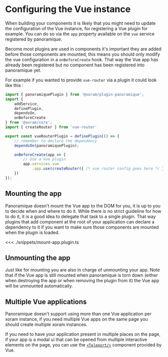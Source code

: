 # Configuring the Vue instance

When building your components it is likely that you might need to update the
configuration of the Vue instance, for registering a Vue plugin for example. You
can do so via the `app` property available on the `vue` service registered by
panoramique.

Become most plugins are used in components it's important they are added before
those components are mounted, this means you should only modify the vue
configuration in a `onBeforeCreate` hook. That way the Vue app has already been
registered but no component has been registered into panoramique yet.

For example if you wanted to provide `vue-router` via a plugin it could look
like this&nbsp;:

```ts [router.plugin.ts]
import { panoramiquePlugin } from '@xoram/plugin-panoramique';
import {
	addService,
	definePlugin,
	dependsOn,
	onBeforeCreate
} from '@xoram/core';
import { createRouter } from 'vue-router'

export const vueRouterPlugin = definePlugin(() => {
	// remember to declare the dependency
	dependsOn(panoramiquePlugin);

	onBeforeCreate(app => {
		// Use a Vue plugin
		app.services.vue
			.app.use(createRouter({ /* vue router config goes here */ }));
	})
});
```

## Mounting the app

Panoramique doesn't mount the Vue app to the DOM for you, it is up to you to
decide when and where to do it. While there is no strict guideline for how to do
it, it is a good idea to delegate that task to a single plugin. That way plugins
that add component at the root of your application can declare a dependency to
it if you want to make sure those components are mounted when the plugin is
loaded.

<<< ./snippets/mount-app.plugin.ts

## Unmounting the app

Just like for mounting you are also in charge of unmounting your app. Note that
if the Vue app is still mounted when panoramique is torn down (either when
destroying the app or when removing the plugin from it) the Vue app will be
unmounted automatically.

## Multiple Vue applications

Panoramique doesn't support using more than one Vue application per xoram
instance, if you need multiple Vue apps on the same page you should create
multiple xoram instances.

If you need to have your application present in multiple places on the page, if
your app is a modal ui that can be opened from multiple interactive elements on
the page, you can use the [`<Teleport/>`](
https://vuejs.org/guide/built-ins/teleport.html) component provided by Vue.